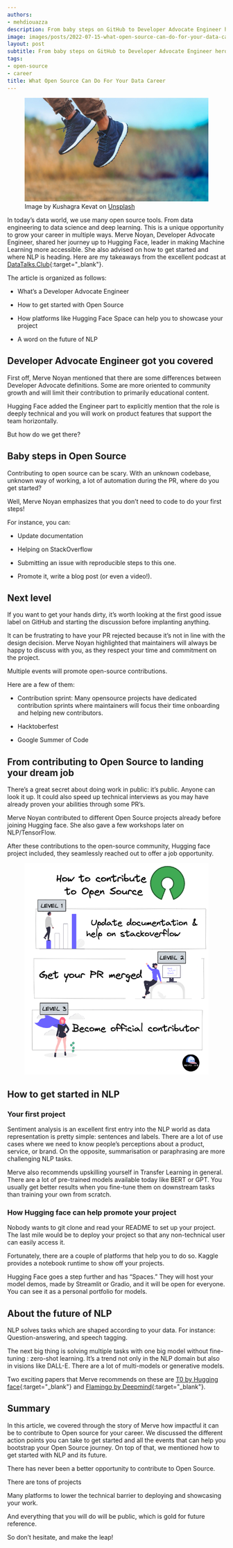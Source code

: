 ```yaml
---
authors:
- mehdiouazza
description: From baby steps on GitHub to Developer Advocate Engineer hero
image: images/posts/2022-07-15-what-open-source-can-do-for-your-data-career/cover.jpg
layout: post
subtitle: From baby steps on GitHub to Developer Advocate Engineer hero
tags:
- open-source
- career
title: What Open Source Can Do For Your Data Career
---
```


<figure>
<img src="/images/posts/2022-07-15-what-open-source-can-do-for-your-data-career/image1.jpg"  />
<figcaption>Image by Kushagra Kevat on <a href="https://unsplash.com/photos/KZs5Bt5VDng" target="_blank">Unsplash</a></figcaption>
</figure>

In today’s data world, we use many open source tools. From data engineering to data science and deep learning. This is a unique opportunity to grow your career in multiple ways. Merve Noyan, Developer Advocate Engineer, shared her journey up to Hugging Face, leader in making Machine Learning more accessible. She also advised on how to get started and where NLP is heading. Here are my takeaways from the excellent podcast at [DataTalks.Club](https://datatalks.club/){:target="_blank"}.

The article is organized as follows:

-   What’s a Developer Advocate Engineer

-   How to get started with Open Source

-   How platforms like Hugging Face Space can help you to showcase your project

-   A word on the future of NLP

## Developer Advocate Engineer got you covered

First off, Merve Noyan mentioned that there are some differences between Developer Advocate definitions. Some are more oriented to community growth and will limit their contribution to primarily educational content.

Hugging Face added the Engineer part to explicitly mention that the role is deeply technical and you will work on product features that support the team horizontally.

But how do we get there?

## Baby steps in Open Source

Contributing to open source can be scary. With an unknown codebase, unknown way of working, a lot of automation during the PR, where do you get started?

Well, Merve Noyan emphasizes that you don’t need to code to do your first steps!

For instance, you can:

-   Update documentation

-   Helping on StackOverflow

-   Submitting an issue with reproducible steps to this one.

-   Promote it, write a blog post (or even a video!).

## Next level

If you want to get your hands dirty, it’s worth looking at the first good issue label on GitHub and starting the discussion before implanting anything.

It can be frustrating to have your PR rejected because it’s not in line with the design decision. Merve Noyan highlighted that maintainers will always be happy to discuss with you, as they respect your time and commitment on the project.

Multiple events will promote open-source contributions.

Here are a few of them:

-   Contribution sprint: Many opensource projects have dedicated contribution sprints where maintainers will focus their time onboarding and helping new contributors.

-   Hacktoberfest

-   Google Summer of Code

## From contributing to Open Source to landing your dream job

There’s a great secret about doing work in public: it’s public. Anyone can look it up. It could also speed up technical interviews as you may have already proven your abilities through some PR’s.

Merve Noyan contributed to different Open Source projects already before joining Hugging face. She also gave a few workshops later on NLP/TensorFlow.

After these contributions to the open-source community, Hugging face project included, they seamlessly reached out to offer a job opportunity.

<figure>
<img src="/images/posts/2022-07-15-what-open-source-can-do-for-your-data-career/image2.png"  />
<figcaption></figcaption>
</figure>

## How to get started in NLP

### Your first project

Sentiment analysis is an excellent first entry into the NLP world as data representation is pretty simple: sentences and labels. There are a lot of use cases where we need to know people’s perceptions about a product, service, or brand. On the opposite, summarisation or paraphrasing are more challenging NLP tasks.

Merve also recommends upskilling yourself in Transfer Learning in general. There are a lot of pre-trained models available today like BERT or GPT. You usually get better results when you fine-tune them on downstream tasks than training your own from scratch.

### How Hugging face can help promote your project

Nobody wants to git clone and read your README to set up your project. The last mile would be to deploy your project so that any non-technical user can easily access it.

Fortunately, there are a couple of platforms that help you to do so. Kaggle provides a notebook runtime to show off your projects.

Hugging Face goes a step further and has “Spaces.” They will host your model demos, made by Streamlit or Gradio, and it will be open for everyone. You can see it as a personal portfolio for models.

## About the future of NLP

NLP solves tasks which are shaped according to your data. For instance: Question-answering, and speech tagging.

The next big thing is solving multiple tasks with one big model without fine-tuning : zero-shot learning. It’s a trend not only in the NLP domain but also in visions like DALL-E. There are a lot of multi-models or generative models.

Two exciting papers that Merve recommends on these are [T0 by Hugging face](https://bigscience.huggingface.co/blog/t0){:target="_blank"} and [Flamingo by Deepmind](https://www.deepmind.com/blog/tackling-multiple-tasks-with-a-single-visual-language-model){:target="_blank"}.

## Summary

In this article, we covered through the story of Merve how impactful it can be to contribute to Open source for your career. We discussed the different action points you can take to get started and all the events that can help you bootstrap your Open Source journey. On top of that, we mentioned how to get started with NLP and its future.

There has never been a better opportunity to contribute to Open Source.

There are tons of projects

Many platforms to lower the technical barrier to deploying and showcasing your work.

And everything that you will do will be public, which is gold for future reference.

So don’t hesitate, and make the leap!